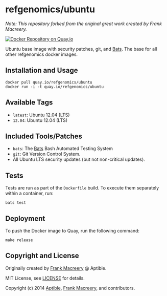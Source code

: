 # refgenomics/ubuntu

*Note: This repository forked from the original great work created by Frank Macreery.*

[![Docker Repository on Quay.io](https://quay.io/repository/refgen/ubuntu/status)](https://quay.io/repository/refgenomics/docker-ubuntu)

Ubuntu base image with security patches, git, and [Bats](https://github.com/sstephenson/bats). The base for all other refgenomics docker images.

## Installation and Usage

    docker pull quay.io/refgenomics/ubuntu
    docker run -i -t quay.io/refgenomics/ubuntu

## Available Tags

* `latest`: Ubuntu 12.04 (LTS)
* `12.04`: Ubuntu 12.04 (LTS)

## Included Tools/Patches

* `bats`: The [Bats](https://github.com/sstephenson/bats) Bash Automated Testing System
* `git`: Git Version Control System.
* All Ubuntu LTS security updates (but not non-critical updates).

## Tests

Tests are run as part of the `Dockerfile` build. To execute them separately within a container, run:

    bats test

## Deployment

To push the Docker image to Quay, run the following command:

    make release

## Copyright and License

Originally created by [Frank Macreery](https://github.com/fancyremarker) @ Aptible.

MIT License, see [LICENSE](LICENSE.md) for details.

Copyright (c) 2014 [Aptible](https://www.aptible.com), [Frank Macreery](https://github.com/fancyremarker), and contributors.
